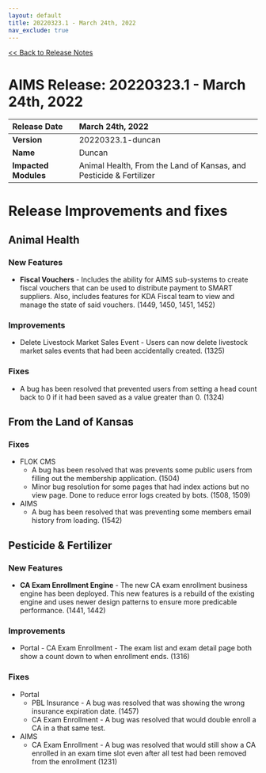 ```yaml
---
layout: default
title: 20220323.1 - March 24th, 2022
nav_exclude: true
---
```

[<< Back to Release Notes](/aims-docs/docs/release/)

# AIMS Release: 20220323.1 - March 24th, 2022

| **Release Date** | March 24th, 2022 |
| :--- | :--- |
| **Version** | 20220323.1-duncan |
| **Name** | Duncan |
| **Impacted Modules** | Animal Health, From the Land of Kansas, and Pesticide & Fertilizer |


# Release Improvements and fixes

## **Animal Health**

### New Features

- **Fiscal Vouchers** - Includes the ability for AIMS sub-systems to create fiscal vouchers that can be used to distribute payment to SMART suppliers.  Also, includes features for KDA Fiscal team to view and manage the state of said vouchers. (1449, 1450, 1451, 1452)

### Improvements

- Delete Livestock Market Sales Event - Users can now delete livestock market sales events that had been accidentally created. (1325)

### Fixes

- A bug has been resolved that prevented users from setting a head count back to 0 if it had been saved as a value greater than 0. (1324)

## **From the Land of Kansas**

### Fixes

- FLOK CMS 
    - A bug has been resolved that was prevents some public users from filling out the membership application. (1504)
    - Minor bug resolution for some pages that had index actions but no view page.  Done to reduce error logs created by bots. (1508, 1509)
- AIMS
    - A bug has been resolved that was preventing some members email history from loading. (1542)

## **Pesticide & Fertilizer**

### New Features

- **CA Exam Enrollment Engine** - The new CA exam enrollment business engine has been deployed.  This new features is a rebuild of the existing engine and uses newer design patterns to ensure more predicable performance. (1441, 1442)

### Improvements

- Portal - CA Exam Enrollment - The exam list and exam detail page both show a count down to when enrollment ends. (1316)

### Fixes

- Portal 
    - PBL Insurance - A bug was resolved that was showing the wrong insurance expiration date. (1457)
    - CA Exam Enrollment - A bug was resolved that would double enroll a CA in a that same test. 
- AIMS 
    - CA Exam Enrollment - A bug was resolved that would still show a CA enrolled in an exam time slot even after all test had been removed from the enrollment (1231)

